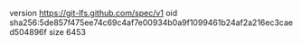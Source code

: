 version https://git-lfs.github.com/spec/v1
oid sha256:5de857f475ee74c69c4af7e00934b0a9f1099461b24af2a216ec3caed504896f
size 6453
